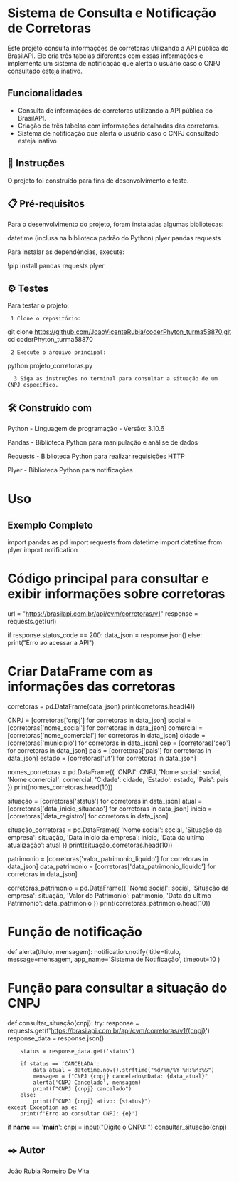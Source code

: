 # Sistema de Consulta e Notificação de Corretoras

Este projeto consulta informações de corretoras utilizando a API pública do BrasilAPI. Ele cria três tabelas diferentes com essas informações e implementa um sistema de notificação que alerta o usuário caso o CNPJ consultado esteja inativo.

## Funcionalidades

- Consulta de informações de corretoras utilizando a API pública do BrasilAPI.
- Criação de três tabelas com informações detalhadas das corretoras.
- Sistema de notificação que alerta o usuário caso o CNPJ consultado esteja inativo

## 🎯 Instruções

O projeto foi construído para fins de desenvolvimento e teste.

## 📋 Pré-requisitos

Para o desenvolvimento do projeto, foram instaladas algumas bibliotecas:

datetime (inclusa na biblioteca padrão do Python)
plyer
pandas
requests

Para instalar as dependências, execute:

!pip install pandas requests plyer

## ⚙️ Testes
Para testar o projeto:

     1 Clone o repositório:

  git clone https://github.com/JoaoVicenteRubia/coderPhyton_turma58870.git cd coderPhyton_turma58870

     2 Execute o arquivo principal:

  python projeto_corretoras.py

      3 Siga as instruções no terminal para consultar a situação de um CNPJ específico.

## 🛠️ Construído com

Python - Linguagem de programação - Versão: 3.10.6

Pandas - Biblioteca Python para manipulação e análise de dados

Requests - Biblioteca Python para realizar requisições HTTP

Plyer - Biblioteca Python para notificações


# Uso

## Exemplo Completo

import pandas as pd
import requests
from datetime import datetime
from plyer import notification

# Código principal para consultar e exibir informações sobre corretoras
url = "https://brasilapi.com.br/api/cvm/corretoras/v1"
response = requests.get(url)

if response.status_code == 200:
    data_json = response.json()
else:
    print("Erro ao acessar a API")

# Criar DataFrame com as informações das corretoras
corretoras = pd.DataFrame(data_json)
print(corretoras.head(4))

CNPJ = [corretoras['cnpj'] for corretoras in data_json]
social = [corretoras['nome_social'] for corretoras in data_json]
comercial = [corretoras['nome_comercial'] for corretoras in data_json]
cidade = [corretoras['municipio'] for corretoras in data_json]
cep = [corretoras['cep'] for corretoras in data_json]
pais = [corretoras['pais'] for corretoras in data_json]
estado = [corretoras['uf'] for corretoras in data_json]

nomes_corretoras = pd.DataFrame({
    'CNPJ': CNPJ,
    'Nome social': social,
    'Nome comercial': comercial,
    'Cidade': cidade,
    'Estado': estado,
    'Pais': pais
})
print(nomes_corretoras.head(10))

situação = [corretoras['status'] for corretoras in data_json]
atual = [corretoras['data_inicio_situacao'] for corretoras in data_json]
inicio = [corretoras['data_registro'] for corretoras in data_json]

situação_corretoras = pd.DataFrame({
    'Nome social': social,
    'Situação da empresa': situação,
    'Data Inicio da empresa': inicio,
    'Data da ultima atualização': atual
})
print(situação_corretoras.head(10))

patrimonio = [corretoras['valor_patrimonio_liquido'] for corretoras in data_json]
data_patrimonio = [corretoras['data_patrimonio_liquido'] for corretoras in data_json]

corretoras_patrimonio = pd.DataFrame({
    'Nome social': social,
    'Situação da empresa': situação,
    'Valor do Patrimonio': patrimonio,
    'Data do ultimo Patrimonio': data_patrimonio
})
print(corretoras_patrimonio.head(10))

# Função de notificação
def alerta(titulo, mensagem):
    notification.notify(
        title=titulo,
        message=mensagem,
        app_name='Sistema de Notificação',
        timeout=10
    )

# Função para consultar a situação do CNPJ
   def consultar_situação(cnpj):
      try:
         response = requests.get(f'https://brasilapi.com.br/api/cvm/corretoras/v1/{cnpj}')
         response_data = response.json()
        
        status = response_data.get('status')
        
        if status == 'CANCELADA':
            data_atual = datetime.now().strftime("%d/%m/%Y %H:%M:%S")
            mensagem = f"CNPJ {cnpj} cancelado\nData: {data_atual}"
            alerta('CNPJ Cancelado', mensagem)
            print(f"CNPJ {cnpj} cancelado")
        else:
            print(f"CNPJ {cnpj} ativo: {status}")
    except Exception as e:
        print(f'Erro ao consultar CNPJ: {e}')

  if __name__ == '__main__':
      cnpj = input("Digite o CNPJ: ")
      consultar_situação(cnpj)
    
## ✒️ Autor
João Rubia Romeiro De Vita






